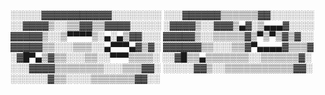 ░░░░░▓▓▓▓▓▓▓▓▓▓▓░░░░░░░░
░░░▓▓▓▓▓▓▒▒▒▒▒▒▓▓░░░░░░░
░░▓▓▓▓▒░░▒▒▓▓▒▒▓▓▓▓░░░░░
░▓▓▓▓▒░░▓▓▓▒▄▓░▒▄▄▄▓░░░░
▓▓▓▓▓▒░░▒▀▀▀▀▒░▄░▄▒▓▓░░░
▓▓▓▓▓▒░░▒▒▒▒▒▓▒▀▒▀▒▓▒▓░░
▓▓▓▓▓▒▒░░░▒▒▒░░▄▀▀▀▄▓▒▓░
▓▓▓▓▓▓▒▒░░░▒▒▓▀▄▄▄▄▓▒▒▒▓ 
░▓█▀▄▒▓▒▒░░░▒▒░░▀▀▀▒▒▒▒░ 
░░▓█▒▒▄▒▒▒▒▒▒▒░░▒▒▒▒▒▒▓░
░░░▓▓▓▓▒▒▒▒▒▒▒▒░░░▒▒▒▓▓░
░░░░░▓▓▒░░▒▒▒▒▒▒▒▒▒▒▒▓▓░
░░░░░░▓▒▒░░░░▒▒▒▒▒▒▒▓▓░░

